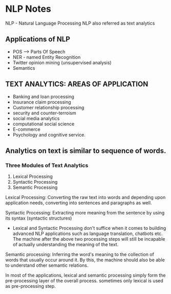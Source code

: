 # NLP Notes
NLP - Natural Language Processing
NLP also referred as text analytics

## Applications of NLP
- POS --> Parts Of Speech
- NER - named Entity Recognition
- Twitter opinion mining (unsupervised analysis)
- Semantics

## TEXT ANALYTICS: AREAS OF APPLICATION
- Banking and loan processing
- Insurance claim processing
- Customer relationship processing
- security and counter-terroism
- social media analytics
- computational social science
- E-commerce
- Psychology and cognitive service.

## Analytics on text is similar to sequence of words.

### Three Modules of Text Analytics
1) Lexical Processing
2) Syntactic Processing
3) Semantic Processing

Lexical Processing: Converting the raw text into words and depending upon application needs, converting into sentences and paragraphs as well.

Syntactic Processing: Extracting more meaning from the sentence by using its syntax (syntactic structures)

- Lexical and Syntactic Processing don't suffice when it comes to building advanced NLP applications such as language translation, chatbots etc. The machine after the above two processing steps will still be incapable of actually understanding the meaning of the text.

Semantic processing: Inferring the word's meaning to the collection of words that usually occur around it. By this, the machine should also be able to understand other semantic relations.

In most of the applications, lexical and semantic processing simply form the pre-processing layer of the overall process. sometimes only lexical is used as pre-processing step.


